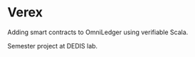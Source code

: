 # Verex

Adding smart contracts to OmniLedger using verifiable Scala.

Semester project at DEDIS lab.
